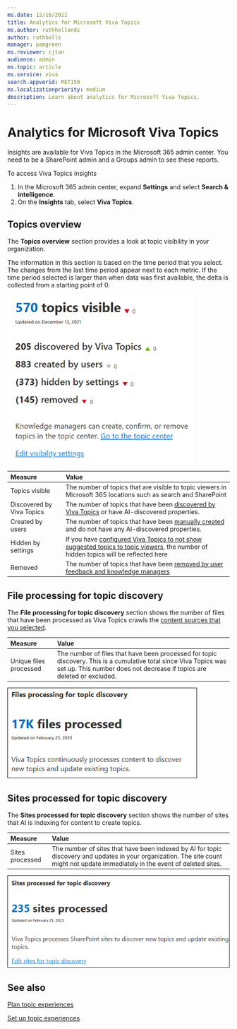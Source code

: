 ```yaml
---
ms.date: 12/16/2021
title: Analytics for Microsoft Viva Topics
ms.author: ruthhollands
author: ruthholls
manager: pamgreen
ms.reviewer: cjtan
audience: admin
ms.topic: article
ms.service: viva
search.appverid: MET150
ms.localizationpriority: medium
description: Learn about analytics for Microsoft Viva Topics.
---
```


# Analytics for Microsoft Viva Topics

Insights are available for Viva Topics in the Microsoft 365 admin center. You need to be a SharePoint admin and a Groups admin to see these reports.

To access Viva Topics insights
1. In the Microsoft 365 admin center, expand **Settings** and select **Search & intelligence**.
1. On the **Insights** tab, select **Viva Topics**.

## Topics overview

The **Topics overview** section provides a look at topic visibility in your organization.

The information in this section is based on the time period that you select. The changes from the last time period appear next to each metric. If the time period selected is larger than when data was first available, the delta is collected from a starting point of 0.

![Screenshot of analytics for topics visible.](../media/topics-analytics-topics-visible.png) 

|Measure|Value|
|:------|:----|
|Topics visible|The number of topics that are visible to topic viewers in Microsoft 365 locations such as search and SharePoint |
|Discovered by Viva Topics|The number of topics that have been [discovered by Viva Topics](/viva/topics/topic-experiences-discovery-curation) or have AI-discovered properties.|
|Created by users|The number of topics that have been [manually created](/viva/topics/create-a-topic) and do not have any AI-discovered properties.|
|Hidden by settings|If you have [configured Viva Topics to not show suggested topics to topic viewers](/viva/topics/topic-experiences-discovery#prevent-topic-viewers-from-seeing-suggested-topics), the number of hidden topics will be reflected here|
|Removed|The number of topics that have been [removed by user feedback and knowledge managers](/viva/topics/manage-topics)|

## File processing for topic discovery

The **File processing for topic discovery** section shows the number of files that have been processed as Viva Topics crawls the [content sources that you selected](/viva/topics/topic-experiences-discovery).

|Measure|Value|
|:------|:----|
|Unique files processed|The number of files that have been processed for topic discovery. This is a cumulative total since Viva Topics was set up. This number does not decrease if topics are deleted or excluded.|

![Screenshot of analytics for sites processed processed.](../media/topics-files-processed.png)

## Sites processed for topic discovery

The **Sites processed for topic discovery** section shows the number of sites that AI is indexing for content to create topics.

|Measure|Value|
|:------|:----|
|Sites processed|The number of sites that have been indexed by AI for topic discovery and updates in your organization. The site count might not update immediately in the event of deleted sites.|

![Screenshot of analytics for sites processed processed.](../media/topics-sites-processed.png)


## See also

[Plan topic experiences](plan-topic-experiences.md)

[Set up topic experiences](set-up-topic-experiences.md)

